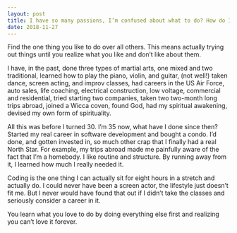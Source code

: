 ```yaml
---
layout: post
title: I have so many passions, I’m confused about what to do? How do I get a clarity?
date: 2018-11-27
---
```


<p>Find the one thing you like to do over all others. This means actually trying out things until you realize what you like and don’t like about them.</p><p>I have, in the past, done three types of martial arts, one mixed and two traditional, learned how to play the piano, violin, and guitar, (not well!) taken dance, screen acting, and improv classes, had careers in the US Air Force, auto sales, life coaching, electrical construction, low voltage, commercial and residential, tried starting two companies, taken two two-month long trips abroad, joined a Wicca coven, found God, had my spiritual awakening, devised my own form of spirituality.</p><p>All this was before I turned 30. I’m 35 now, what have I done since then? Started my real career in software development and bought a condo. I’d done, and gotten invested in, so much other crap that I finally had a real North Star. For example, my trips abroad made me painfully aware of the fact that I’m a homebody. I like routine and structure. By running away from it, I learned how much I really needed it.</p><p>Coding is the one thing I can actually sit for eight hours in a stretch and actually do. I could never have been a screen actor, the lifestyle just doesn’t fit me. But I never would have found that out if I didn’t take the classes and seriously consider a career in it.</p><p>You learn what you love to do by doing everything else first and realizing you can’t love it forever.</p>

